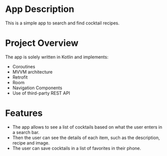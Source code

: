 # App Description

This is a simple app to search and find cocktail recipes.

# Project Overview

The app is solely written in Kotlin and implements:

- Coroutines
- MVVM architecture
- Retrofit
- Room
- Navigation Components
- Use of third-party REST API


# Features

- The app allows to see a list of cocktails based on what the user enters in a search bar.
- Then the user can see the details of each item, such as the description, recipe and image.
- The user can save cocktails in a list of favorites in their phone.

